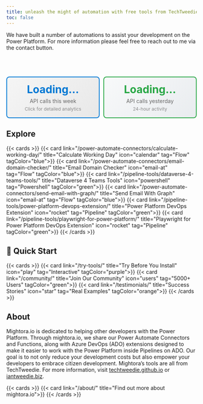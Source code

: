 ```yaml
---
title: unleash the might of automation with free tools from TechTweedie
toc: false
---
```


We have built a number of automations to assist your development on the Power Platform. For more information please feel free to reach out to me via the contact button. 

</br>

</br>

<div style="display: grid; grid-template-columns: 1fr 1fr; gap: 10px; margin: 20px 0;">
    <a href="/analytics" style="text-decoration: none; color: inherit;">
        <div id="hitsCard" style="padding: 15px; border: 2px solid #0078d4; border-radius: 8px; background: linear-gradient(135deg, #f5f5f5 0%, #e8e8e8 100%); transition: transform 0.3s ease, box-shadow 0.3s ease; cursor: pointer;">
            <div style="text-align: center;">
                <div id="hitsCount" style="font-size: 28px; font-weight: bold; color: #0078d4; margin-bottom: 5px;">Loading...</div>
                <div style="font-size: 14px; color: #666;">API calls this week</div>
                <div style="font-size: 12px; color: #888; margin-top: 5px;">Click for detailed analytics</div>
            </div>
        </div>
    </a>
<div style="padding: 15px; border: 2px solid #28a745; border-radius: 8px; background: linear-gradient(135deg, #f8f9fa 0%, #e9ecef 100%);">
        <div style="text-align: center;">
            <div id="yesterdayHitsCount" style="font-size: 28px; font-weight: bold; color: #28a745; margin-bottom: 5px;">Loading...</div>
            <div style="font-size: 14px; color: #666;">API calls yesterday</div>
            <div style="font-size: 12px; color: #888; margin-top: 5px;">24-hour activity</div>
        </div>
    </div>
</div>

<style>
#hitsCard:hover {
    transform: translateY(-2px);
    box-shadow: 0 4px 12px rgba(0, 120, 212, 0.2);
}
</style>

<script>
console.log("Script loaded");

async function fetchData() {
    console.log("Fetching data...");
    const response = await fetch('https://stmightoriaprod01.blob.core.windows.net/analytics/api-mightoria.json');
    const jsonData = await response.json();
    console.log("Data fetched:", jsonData);

    // Extract and group the relevant data by day
    const data = jsonData.data.viewer.zones[0].httpRequests1dGroups.map(group => ({
        date: group.dimensions.date,
        requests: group.sum.requests
    }));

    console.log("Processed data:", data);
    return data;
}

function calculateHitsLastWeek(data) {
    const oneWeekAgo = new Date();
    oneWeekAgo.setDate(oneWeekAgo.getDate() - 7);
    console.log("One week ago:", oneWeekAgo);

    const hitsLastWeek = data.reduce((total, item) => {
        const date = new Date(item.date);
        if (date >= oneWeekAgo) {
            total += item.requests;
        }
        return total;
    }, 0);

    console.log("Hits last week:", hitsLastWeek);
    return hitsLastWeek;
}

function calculateHitsYesterday(data) {
    const yesterday = new Date();
    yesterday.setDate(yesterday.getDate() - 1);
    const yesterdayStr = yesterday.toISOString().split('T')[0];
    console.log("Yesterday:", yesterdayStr);

    const hitsYesterday = data.reduce((total, item) => {
        if (item.date === yesterdayStr) {
            total += item.requests;
        }
        return total;
    }, 0);

    console.log("Hits yesterday:", hitsYesterday);
    return hitsYesterday;
}

document.addEventListener('DOMContentLoaded', () => {
    fetchData().then(data => {
        const hitsLastWeek = calculateHitsLastWeek(data);
        document.getElementById('hitsCount').innerText = hitsLastWeek.toLocaleString();

        const hitsYesterday = calculateHitsYesterday(data);
        document.getElementById('yesterdayHitsCount').innerText = hitsYesterday.toLocaleString();
    }).catch(error => console.error("Error fetching data:", error));
});
</script>

## Explore

{{< cards >}}
  {{< card link="/power-automate-connectors/calculate-working-day/" title="Calculate Working Day" icon="calendar" tag="Flow"  tagColor="blue">}}
  {{< card link="/power-automate-connectors/email-domain-checker/" title="Email Domain Checker" icon="email-at" tag="Flow" tagColor="blue">}}
  {{< card link="/pipeline-tools/dataverse-4-teams-tools/" title="Dataverse 4 Teams Tools" icon="powershell" tag="Powershell"  tagColor="green">}}
  {{< card link="/power-automate-connectors/send-email-with-graph/" title="Send Email With Graph" icon="email-at" tag="Flow" tagColor="blue">}}
  {{< card link="/pipeline-tools/power-platform-devops-extension/" title="Power Platform DevOps Extension" icon="rocket" tag="Pipeline"  tagColor="green">}}
  {{< card link="/pipeline-tools/playwright-for-power-platform/" title="Playwright for Power Platform DevOps Extension" icon="rocket" tag="Pipeline"  tagColor="green">}}
{{< /cards >}}

## 🚀 Quick Start

{{< cards >}}
  {{< card link="/try-tools/" title="Try Before You Install" icon="play" tag="Interactive" tagColor="purple">}}
  {{< card link="/community/" title="Join Our Community" icon="users" tag="5000+ Users" tagColor="green">}}
  {{< card link="/testimonials/" title="Success Stories" icon="star" tag="Real Examples" tagColor="orange">}}
{{< /cards >}}

## About

Mightora.io is dedicated to helping other developers with the Power Platform. Through mightora.io, we share our Power Automate Connectors and Functions, along with Azure DevOps (ADO) extensions designed to make it easier to work with the Power Platform inside Pipelines on ADO. 
Our goal is to not only reduce your development costs but also empower your developers to embrace citizen development.
Mightora’s tools are all from TechTweedie. For more information, visit [techtweedie.github.io](https://techtweedie.github.io) or [iantweedie.biz](https://iantweedie.biz).


{{< cards >}}
  {{< card link="/about/" title="Find out more about mightora.io">}}
{{< /cards >}}


